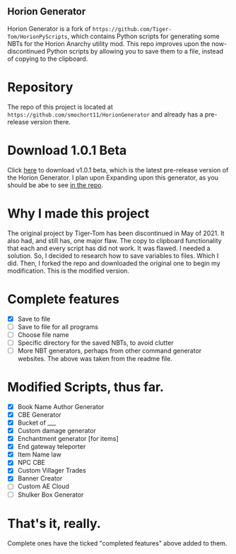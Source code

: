 ## Horion Generator

Horion Generator is a fork of `https://github.com/Tiger-Tom/HorionPyScripts`, which contains Python scripts for generating some NBTs for the Horion Anarchy utility mod. This repo improves upon the now-discontinued Python scripts by allowing you to save them to a file, instead of copying to the clipboard. 

# Repository
The repo of this project is located at `https://github.com/smochort11/HorionGenerator` and already has a pre-release version there.

# Download 1.0.1 Beta
Click [here](https://github.com/smochort11/HorionGenerator/releases/download/beta2/HorionGenerator.b1.0.1.zip) to download v1.0.1 beta, which is the latest pre-release version of the Horion Generator. I plan upon Expanding upon this generator, as you should be abe to see [in the repo](https://github.com/Tiger-Tom/HorionPyScripts). 

# Why I made this project
The original project by Tiger-Tom has been discontinued in May of 2021. It also had, and still has, one major flaw. The copy to clipboard functionality that each and every script has did not work. It was flawed. I needed a solution.
So, I decided to research how to save variables to files. Which I did. Then, I forked the repo and downloaded the original one to begin my modification. This is the modified version.
# Complete features
- [x] Save to file
- [ ] Save to file for all programs
- [ ] Choose file name
- [ ] Specific directory for the saved NBTs, to avoid clutter
- [ ] More NBT generators, perhaps from other command generator websites.
The above was taken from the readme file.

# Modified Scripts, thus far.
- [x] Book Name Author Generator
- [X] CBE Generator
- [X] Bucket of ___
- [x] Custom damage generator
- [x] Enchantment generator [for items]
- [x] End gateway teleporter
- [x] Item Name law
- [x] NPC CBE
- [x] Custom Villager Trades
- [x] Banner Creator
- [ ] Custom AE Cloud
- [ ] Shulker Box Generator

# That's it, really. 
Complete ones have the ticked "completed features" above added to them. 
